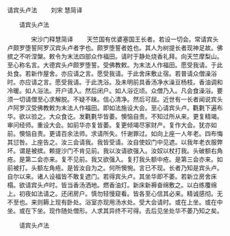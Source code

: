   请宾头卢法
　　刘宋 慧简译




　　请宾头卢法

　　　　宋沙门释慧简译
　　天竺国有优婆塞国王长者。若设一切会。常请宾头卢颇罗堕誓阿罗汉宾头卢者字也。颇罗堕誓者姓也。其人为树提长者现神足故。佛摈之不听涅槃。敕令为末法四部众作福田。请时于静处烧香礼拜。向天竺摩梨山。至心称名言。大德宾头卢颇罗堕誓。受佛教敕。为末法人作福田。愿受我请。于此处食。若新作屋舍。亦应请之言。愿受我请。于此舍床敷止宿。若普请众僧澡浴时。亦应请之言。愿受我请。于此洗浴。及未明前具香汤净水澡豆杨枝。香油调和冷暖。如人浴法。开户请入。然后闭户。如人浴讫顷。众僧乃入。凡会食澡浴。要须一切请僧至心求解脱。不疑不昧。信心清净。然后可屈。近世有一长者闻说宾头卢阿罗汉受佛教敕为末法人作福田。即如法施设大会。至心请宾头卢。氍氀下遍布华。欲以验之。大众食讫。发氍氀华皆萎。懊恼自责。不知过所从来。更复精竭。审问经师。重设大会。如前华亦复皆萎。复更倾竭尽家财产。复作大会。犹亦如前。懊恼自责。更请百余法师。求请所失。忏谢罪过。如向上座一人年老。四布悔其愆咎。上座告之。汝三会请我。我皆受请。汝自使奴门中见遮。以我年老衣服弊坏。谓是被摈。赖提沙门不肯见前。我以汝请欲强入。汝奴以杖打我。头破额右角疮。是第二会亦来。复不见前。我又欲强入。复打我头额中疮。是第三会亦来。如前被打。头额左角疮。是皆汝自为之。何所懊惋。言已不现。长者乃知是宾头卢。自尔以来。诸人设福皆不敢复遮门。若得宾头卢。其坐华即不萎。若新立房舍床榻。欲请宾头卢时。皆当香汤洒地。燃香油灯。新床新褥奋绵敷之。以白练覆绵上。初夜如法请之。还闭房户。慎勿轻慢窥看。皆各至心信其必来。精诚感彻。无不至也。来则耨上现有卧处。浴室亦现用汤水处。受大会请时。或在上坐。或在中坐。或在下坐。现作随处僧形。人求其异终不可得。去后见坐处华不萎乃知之矣。

　　请宾头卢法


